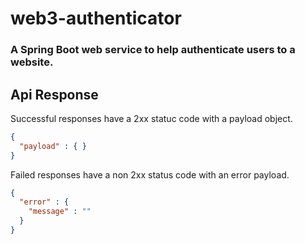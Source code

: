 # web3-authenticator

### A Spring Boot web service to help authenticate users to a website.

## Api Response

Successful responses have a 2xx statuc code with a payload object.

```json
{
  "payload" : { }
}
```

Failed responses have a non 2xx status code with an error payload.

```json
{
  "error" : { 
    "message" : ""
  }
}
```